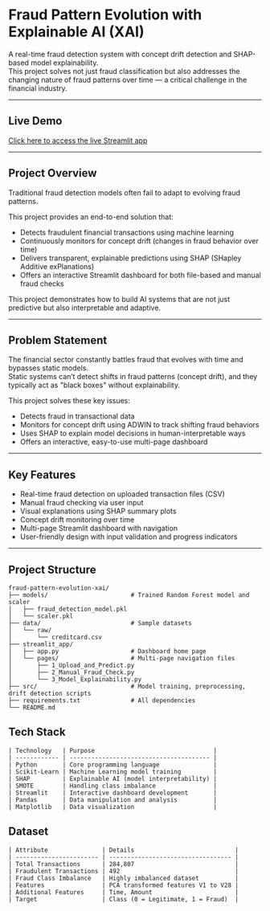 # Fraud Pattern Evolution with Explainable AI (XAI)

A real-time fraud detection system with concept drift detection and SHAP-based model explainability.  
This project solves not just fraud classification but also addresses the changing nature of fraud patterns over time — a critical challenge in the financial industry.

---
## Live Demo
[Click here to access the live Streamlit app](https://fraud-pattern-evolution-xai-ct9fm6wfekxsygbmz65zup.streamlit.app/)

---

## Project Overview

Traditional fraud detection models often fail to adapt to evolving fraud patterns.

This project provides an end-to-end solution that:
- Detects fraudulent financial transactions using machine learning
- Continuously monitors for concept drift (changes in fraud behavior over time)
- Delivers transparent, explainable predictions using SHAP (SHapley Additive exPlanations)
- Offers an interactive Streamlit dashboard for both file-based and manual fraud checks

This project demonstrates how to build AI systems that are not just predictive but also interpretable and adaptive.

---

## Problem Statement

The financial sector constantly battles fraud that evolves with time and bypasses static models.  
Static systems can’t detect shifts in fraud patterns (concept drift), and they typically act as "black boxes" without explainability.

This project solves these key issues:
- Detects fraud in transactional data
- Monitors for concept drift using ADWIN to track shifting fraud behaviors
- Uses SHAP to explain model decisions in human-interpretable ways
- Offers an interactive, easy-to-use multi-page dashboard

---

## Key Features

- Real-time fraud detection on uploaded transaction files (CSV)
- Manual fraud checking via user input
- Visual explanations using SHAP summary plots
- Concept drift monitoring over time
- Multi-page Streamlit dashboard with navigation
- User-friendly design with input validation and progress indicators

---

## Project Structure

```
fraud-pattern-evolution-xai/
├── models/                       # Trained Random Forest model and scaler
│   ├── fraud_detection_model.pkl
│   └── scaler.pkl
├── data/                         # Sample datasets
│   └── raw/
│       └── creditcard.csv
├── streamlit_app/
│   ├── app.py                    # Dashboard home page
│   └── pages/                    # Multi-page navigation files
│       ├── 1_Upload_and_Predict.py
│       ├── 2_Manual_Fraud_Check.py
│       └── 3_Model_Explainability.py
├── src/                          # Model training, preprocessing, drift detection scripts
├── requirements.txt              # All dependencies
└── README.md

```
## Tech Stack
```
| Technology   | Purpose                                 |
| ------------ | --------------------------------------- |
| Python       | Core programming language               |
| Scikit-Learn | Machine Learning model training         |
| SHAP         | Explainable AI (model interpretability) |
| SMOTE        | Handling class imbalance                |
| Streamlit    | Interactive dashboard development       |
| Pandas       | Data manipulation and analysis          |
| Matplotlib   | Data visualization                      |
```

## Dataset
```
| Attribute               | Details                            |
| ----------------------- | ---------------------------------- |
| Total Transactions      | 284,807                            |
| Fraudulent Transactions | 492                                |
| Fraud Class Imbalance   | Highly imbalanced dataset          |
| Features                | PCA transformed features V1 to V28 |
| Additional Features     | Time, Amount                       |
| Target                  | Class (0 = Legitimate, 1 = Fraud)  |
```
